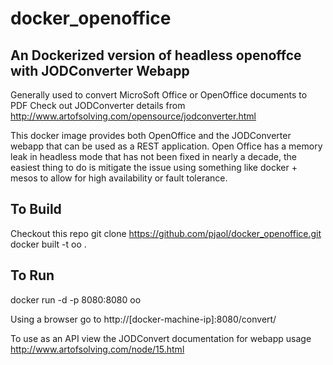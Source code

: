 # docker_openoffice
## An Dockerized version of headless openoffce with JODConverter Webapp
Generally used to convert MicroSoft Office or OpenOffice documents to PDF
Check out JODConverter details from http://www.artofsolving.com/opensource/jodconverter.html

This docker image provides both OpenOffice and the JODConverter webapp that can be used as a REST application.
Open Office has a memory leak in headless mode that has not been fixed in nearly a decade, the easiest thing to do
is mitigate the issue using something like docker + mesos to allow for high availability or fault tolerance.

## To Build
Checkout this repo git clone https://github.com/pjaol/docker_openoffice.git
docker built -t oo .

## To Run
docker run -d -p 8080:8080 oo

Using a browser go to http://[docker-machine-ip]:8080/convert/

To use as an API view the JODConvert documentation for webapp usage
http://www.artofsolving.com/node/15.html

